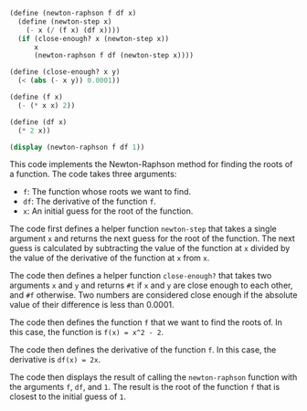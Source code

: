 ```scheme
(define (newton-raphson f df x)
  (define (newton-step x)
    (- x (/ (f x) (df x))))
  (if (close-enough? x (newton-step x))
      x
      (newton-raphson f df (newton-step x))))

(define (close-enough? x y)
  (< (abs (- x y)) 0.0001))

(define (f x)
  (- (* x x) 2))

(define (df x)
  (* 2 x))

(display (newton-raphson f df 1))
```

This code implements the Newton-Raphson method for finding the roots of a function. The code takes three arguments:

* `f`: The function whose roots we want to find.
* `df`: The derivative of the function `f`.
* `x`: An initial guess for the root of the function.

The code first defines a helper function `newton-step` that takes a single argument `x` and returns the next guess for the root of the function. The next guess is calculated by subtracting the value of the function at `x` divided by the value of the derivative of the function at `x` from `x`.

The code then defines a helper function `close-enough?` that takes two arguments `x` and `y` and returns `#t` if `x` and `y` are close enough to each other, and `#f` otherwise. Two numbers are considered close enough if the absolute value of their difference is less than 0.0001.

The code then defines the function `f` that we want to find the roots of. In this case, the function is `f(x) = x^2 - 2`.

The code then defines the derivative of the function `f`. In this case, the derivative is `df(x) = 2x`.

The code then displays the result of calling the `newton-raphson` function with the arguments `f`, `df`, and `1`. The result is the root of the function `f` that is closest to the initial guess of `1`.